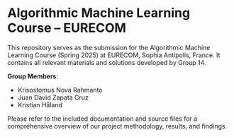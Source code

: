 # Algorithmic Machine Learning Course – EURECOM

This repository serves as the submission for the Algorithmic Machine Learning Course (Spring 2025) at EURECOM, Sophia Antipolis, France. It contains all relevant materials and solutions developed by Group 14.

**Group Members**:  
- Krisostomus Nova Rahmanto  
- Juan David Zapata Cruz
- Kristian Håland

Please refer to the included documentation and source files for a comprehensive overview of our project methodology, results, and findings.
